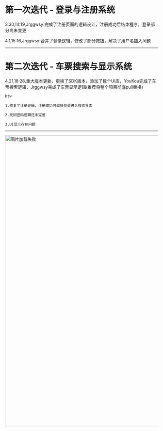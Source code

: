 # 第一次迭代 - 登录与注册系统

3.30,14:19,Jrggwsy:完成了注册页面的逻辑设计，注册成功后结束程序，登录部分尚未变更

4.1,15:16,Jrggwsy:合并了登录逻辑，修改了部分按钮，解决了用户名插入问题

----

# 第二次迭代 - 车票搜索与显示系统

4.21,18:28,重大版本更新，更换了SDK版本，添加了数个UI库，YouKou完成了车票搜索逻辑，Jrggwsy完成了车票显示逻辑(推荐将整个项目彻底pull替换)

    btw

    1.修复了注册逻辑，注册成功可直接登录进入搜索界面

    2.找回密码逻辑还未完善

    3.UI显示存在问题

----

<img src="https://github.com/Jrggwsy/fast-dev-tickit-order/blob/master/demo.gif" width="540" height="960" alt="图片加载失败"/>